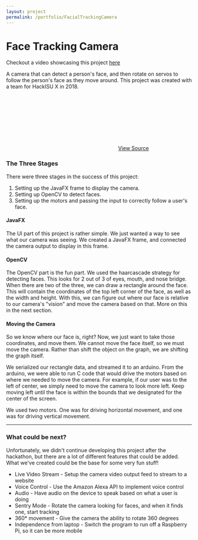 ```yaml
---
layout: project
permalink: /portfolio/FacialTrackingCamera
---
```

# Face Tracking Camera

Checkout a video showcasing this project [here](https://www.youtube.com/watch?v=eH3_yiz7nn4)

A camera that can detect a person's face, and then rotate on servos to follow the person's face as they move around. This project was created with a team for HackISU X in 2018.

<svg class="svg-icon"><use xlink:href="{{ '/assets/minima-social-icons.svg#github' | relative_url }}"></use></svg> [View Source](https://github.com/danielbarnes175/HackISU2018) 

### The Three Stages

There were three stages in the success of this project:

1. Setting up the JavaFX frame to display the camera.  
2. Setting up OpenCV to detect faces.  
3. Setting up the motors and passing the input to correctly follow a user's face.

#### JavaFX

The UI part of this project is rather simple. We just wanted a way to see what our camera was seeing. We created a JavaFX frame, and connected the camera output to display in this frame.

#### OpenCV

The OpenCV part is the fun part. We used the haarcascade strategy for detecting faces. This looks for 2 out of 3 of eyes, mouth, and nose bridge. When there are two of the three, we can draw a rectangle around the face. This will contain the coordinates of the top left corner of the face, as well as the width and height. With this, we can figure out where our face is relative to our camera's "vision" and move the camera based on that. More on this in the next section.

#### Moving the Camera

So we know where our face is, right? Now, we just want to take those coordinates, and move them. We cannot move the face itself, so we must move the camera. Rather than shift the object on the graph, we are shifting the graph itself.

We serialized our rectangle data, and streamed it to an arduino. From the arduino, we were able to run C code that would drive the motors based on where we needed to move the camera. For example, if our user was to the left of center, we simply need to move the camera to look more left. Keep moving left until the face is within the bounds that we designated for the center of the screen.

We used two motors. One was for driving horizontal movement, and one was for driving vertical movement.

---

### What could be next?

Unfortunately, we didn't continue developing this project after the hackathon, but there are a lot of different features that could be added. What we've created could be the base for some very fun stuff!

* Live Video Stream - Setup the camera video output feed to stream to a website  
* Voice Control - Use the Amazon Alexa API to implement voice control
* Audio - Have audio on the device to speak based on what a user is doing  
* Sentry Mode - Rotate the camera looking for faces, and when it finds one, start tracking  
* 360* movement - Give the camera the ability to rotate 360 degrees  
* Independence from laptop - Switch the program to run off a Raspberry Pi, so it can be more mobile  
